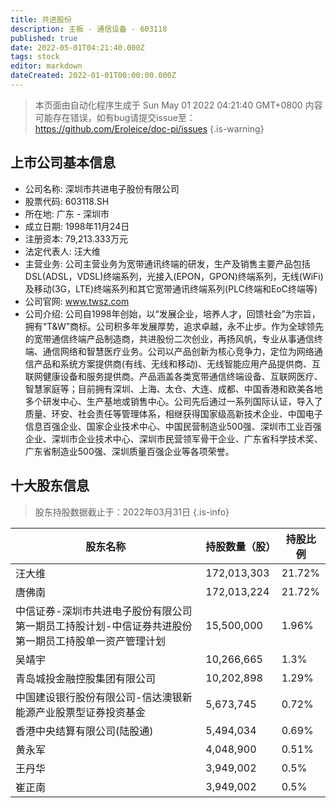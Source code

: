 ```yaml
---
title: 共进股份
description: 主板 - 通信设备 - 603118
published: true
date: 2022-05-01T04:21:40.000Z
tags: stock
editor: markdown
dateCreated: 2022-01-01T00:00:00.000Z
---
```


> 本页面由自动化程序生成于 Sun May 01 2022 04:21:40 GMT+0800
> 内容可能存在错误，如有bug请提交issue至：https://github.com/Eroleice/doc-pi/issues
{.is-warning}

## 上市公司基本信息
- 公司名称: 深圳市共进电子股份有限公司
- 股票代码: 603118.SH
- 所在地: 广东 - 深圳市
- 成立日期: 1998年11月24日
- 注册资本: 79,213.333万元
- 法定代表人: 汪大维
- 主营业务: 公司主营业务为宽带通讯终端的研发，生产及销售主要产品包括DSL(ADSL，VDSL)终端系列，光接入(EPON，GPON)终端系列，无线(WiFi)及移动(3G，LTE)终端系列和其它宽带通讯终端系列(PLC终端和EoC终端等)
- 公司官网: www.twsz.com
- 公司介绍: 公司自1998年创始，以“发展企业，培养人才，回馈社会”为宗旨，拥有“T&W”商标。公司积多年发展厚势，追求卓越，永不止步。作为全球领先的宽带通信终端产品制造商，共进股份二次创业，再扬风帆，专业从事通信终端、通信网络和智慧医疗业务。公司以产品创新为核心竞争力，定位为网络通信产品和系统方案提供商(有线、无线和移动)、无线智能应用产品提供商、互联网健康设备和服务提供商。产品涵盖各类宽带通信终端设备、互联网医疗、智慧家庭等；目前拥有深圳、上海、太仓、大连、成都、中国香港和欧美各地多个研发中心、生产基地或销售中心。公司先后通过一系列国际认证，导入了质量、环安、社会责任等管理体系，相继获得国家级高新技术企业、中国电子信息百强企业、国家企业技术中心、中国民营制造业500强、深圳市工业百强企业、深圳市企业技术中心、深圳市民营领军骨干企业、广东省科学技术奖、广东省制造业500强、深圳质量百强企业等各项荣誉。


## 十大股东信息
> 股东持股数据截止于：2022年03月31日
{.is-info}

| 股东名称 | 持股数量（股） | 持股比例 |
| --- | --- | --- |
| 汪大维 | 172,013,303 | 21.72% |
| 唐佛南 | 172,013,224 | 21.72% |
| 中信证券-深圳市共进电子股份有限公司第一期员工持股计划-中信证券共进股份第一期员工持股单一资产管理计划 | 15,500,000 | 1.96% |
| 吴靖宇 | 10,266,665 | 1.3% |
| 青岛城投金融控股集团有限公司 | 10,202,898 | 1.29% |
| 中国建设银行股份有限公司-信达澳银新能源产业股票型证券投资基金 | 5,673,745 | 0.72% |
| 香港中央结算有限公司(陆股通) | 5,494,034 | 0.69% |
| 黄永军 | 4,048,900 | 0.51% |
| 王丹华 | 3,949,002 | 0.5% |
| 崔正南 | 3,949,002 | 0.5% |




